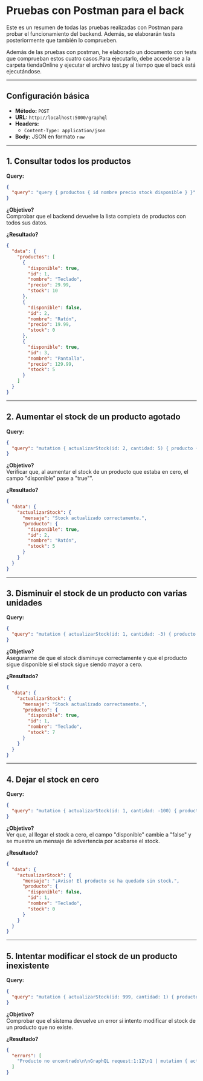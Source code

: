 #  Pruebas con Postman para el back

Este es un resumen de todas las pruebas realizadas con Postman para probar el funcionamiento del backend. Además, se elaborarán tests posteriormente que también lo comprueben.

Además de las pruebas con postman, he elaborado un documento con tests que comprueban estos cuatro casos.Para ejecutarlo, debe accederse a la carpeta tiendaOnline y ejecutar el archivo test.py al tiempo que el back está ejecutándose.

---

## Configuración básica

- **Método:** `POST`
- **URL:** `http://localhost:5000/graphql`
- **Headers:**
    - `Content-Type: application/json`
- **Body:** JSON en formato `raw`

---

## 1. Consultar todos los productos

**Query:**
```json
{
  "query": "query { productos { id nombre precio stock disponible } }"
}
```

**¿Objetivo?**  
Comprobar que el backend devuelve la lista completa de productos con todos sus datos.

**¿Resultado?**  
```json
{
  "data": {
    "productos": [
      {
        "disponible": true,
        "id": 1,
        "nombre": "Teclado",
        "precio": 29.99,
        "stock": 10
      },
      {
        "disponible": false,
        "id": 2,
        "nombre": "Ratón",
        "precio": 19.99,
        "stock": 0
      },
      {
        "disponible": true,
        "id": 3,
        "nombre": "Pantalla",
        "precio": 129.99,
        "stock": 5
      }
    ]
  }
}
```
---

## 2. Aumentar el stock de un producto agotado

**Query:**
```json
{
  "query": "mutation { actualizarStock(id: 2, cantidad: 5) { producto { id nombre stock disponible } mensaje } }"
}
```

**¿Objetivo?**  
Verificar que, al aumentar el stock de un producto que estaba en cero, el campo "disponible" pase a "true"".

**¿Resultado?**  
```json
{
  "data": {
    "actualizarStock": {
      "mensaje": "Stock actualizado correctamente.",
      "producto": {
        "disponible": true,
        "id": 2,
        "nombre": "Ratón",
        "stock": 5
      }
    }
  }
}
```
---

## 3. Disminuir el stock de un producto con varias unidades

**Query:**
```json
{
  "query": "mutation { actualizarStock(id: 1, cantidad: -3) { producto { id nombre stock disponible } mensaje } }"
}
```

**¿Objetivo?**  
Asegurarme de que el stock disminuye correctamente y que el producto sigue disponible si el stock sigue siendo mayor a cero.

**¿Resultado?**  
```json
{
  "data": {
    "actualizarStock": {
      "mensaje": "Stock actualizado correctamente.",
      "producto": {
        "disponible": true,
        "id": 1,
        "nombre": "Teclado",
        "stock": 7
      }
    }
  }
}
```
---

## 4. Dejar el stock en cero

**Query:**
```json
{
  "query": "mutation { actualizarStock(id: 1, cantidad: -100) { producto { id nombre stock disponible } mensaje } }"
}
```

**¿Objetivo?**  
Ver que, al llegar el stock a cero, el campo "disponible" cambie a "false" y se muestre un mensaje de advertencia por acabarse el stock.

**¿Resultado?**  
```json
{
  "data": {
    "actualizarStock": {
      "mensaje": "¡Aviso! El producto se ha quedado sin stock.",
      "producto": {
        "disponible": false,
        "id": 1,
        "nombre": "Teclado",
        "stock": 0
      }
    }
  }
}
```
---

## 5. Intentar modificar el stock de un producto inexistente

**Query:**
```json
{
  "query": "mutation { actualizarStock(id: 999, cantidad: 1) { producto { id nombre stock disponible } mensaje } }"
}
```

**¿Objetivo?**  
Comprobar que el sistema devuelve un error si intento modificar el stock de un producto que no existe.

**¿Resultado?**  
```json
{
  "errors": [
    "Producto no encontrado\n\nGraphQL request:1:12\n1 | mutation { actualizarStock(id: 999, cantidad: 1) { producto { id nombre stock disponible } mensaje } }\n  |            ^"
  ]
}
```
